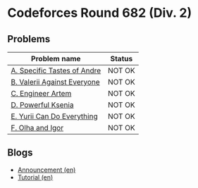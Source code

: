 # Codeforces Round 682 (Div. 2)

## Problems

|Problem name|Status|
|------------|---------|
| [A. Specific Tastes of Andre ](problems/A._Specific_Tastes_of_Andre_.md)|NOT OK|
| [B. Valerii Against Everyone](problems/B._Valerii_Against_Everyone.md)|NOT OK|
| [C. Engineer Artem](problems/C._Engineer_Artem.md)|NOT OK|
| [D. Powerful Ksenia](problems/D._Powerful_Ksenia.md)|NOT OK|
| [E. Yurii Can Do Everything](problems/E._Yurii_Can_Do_Everything.md)|NOT OK|
| [F. Olha and Igor](problems/F._Olha_and_Igor.md)|NOT OK|
## Blogs

- [Announcement (en)](blogs/Announcement_(en).md)
- [Tutorial (en)](blogs/Tutorial_(en).md)
